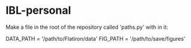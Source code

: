 # IBL-personal

Make a file in the root of the repository called 'paths.py' with in it:

DATA_PATH = '/path/to/Flatiron/data'
FIG_PATH = '/path/to/save/figures'
